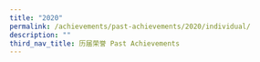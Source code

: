 ```yaml
---
title: "2020"
permalink: /achievements/past-achievements/2020/individual/
description: ""
third_nav_title: 历届荣誉 Past Achievements
---
```


